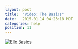 ```yaml
---
layout: post
title:  "Video: The Basics"
date:   2015-01-14 04:23:18 MDT
categories: help
position: 11
---
```


<div class="embetter" data-vimeo-id="124436717"><a href="https://vimeo.com/124436717" target="_blank"><img src="http://i.vimeocdn.com/video/529710121_640.jpg" alt="Ello Basics"></a></div>
